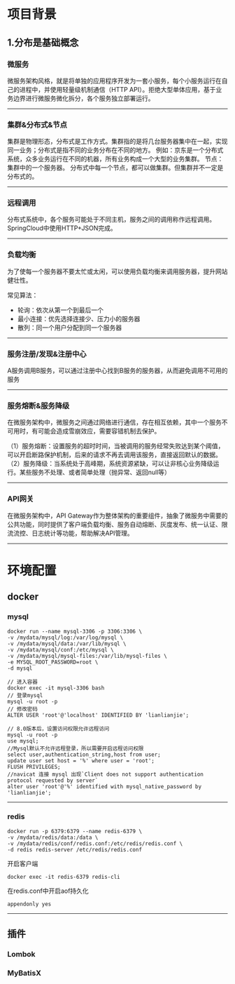 # 项目背景

## 1.分布是基础概念

### 微服务

微服务架构风格，就是将单独的应用程序开发为一套小服务，每个小服务运行在自己的进程中，并使用轻量级机制通信（HTTP API）。拒绝大型单体应用，基于业务边界进行微服务微化拆分，各个服务独立部署运行。

---

### 集群&分布式&节点

集群是物理形态，分布式是工作方式。集群指的是将几台服务器集中在一起，实现同一业务；分布式是指不同的业务分布在不同的地方。
例如：京东是一个分布式系统，众多业务运行在不同的机器，所有业务构成一个大型的业务集群。
节点：集群中的一个服务器。
分布式中每一个节点，都可以做集群。但集群并不一定是分布式的。

---

### 远程调用

分布式系统中，各个服务可能处于不同主机，服务之间的调用称作远程调用。SpringCloud中使用HTTP+JSON完成。

---

### 负载均衡

为了使每一个服务器不要太忙或太闲，可以使用负载均衡来调用服务器，提升网站健壮性。

常见算法：

- 轮询：依次从第一个到最后一个
- 最小连接：优先选择连接少、压力小的服务器
- 散列：同一个用户分配到同一个服务器

---

### 服务注册/发现&注册中心

A服务调用B服务，可以通过注册中心找到B服务的服务器，从而避免调用不可用的服务

---

### 服务熔断&服务降级

在微服务架构中，微服务之间通过网络进行通信，存在相互依赖，其中一个服务不可用时，有可能会造成雪崩效应，需要容错机制去保护。

（1）服务熔断：设置服务的超时时间，当被调用的服务经常失败达到某个阈值，可以开启断路保护机制，后来的请求不再去调用该服务，直接返回默认的数据。
（2）服务降级：当系统处于高峰期，系统资源紧缺，可以让非核心业务降级运行。某些服务不处理、或者简单处理（抛异常、返回null等）

---

### API网关

在微服务架构中，API Gateway作为整体架构的重要组件，抽象了微服务中需要的公共功能，同时提供了客户端负载均衡、服务自动熔断、灰度发布、统一认证、限流流控、日志统计等功能，帮助解决API管理。

---

# 环境配置

## docker

### mysql

```
docker run --name mysql-3306 -p 3306:3306 \
-v /mydata/mysql/log:/var/log/mysql \
-v /mydata/mysql/data:/var/lib/mysql \
-v /mydata/mysql/conf:/etc/mysql \
-v /mydata/mysql/mysql-files:/var/lib/mysql-files \
-e MYSQL_ROOT_PASSWORD=root \
-d mysql
```

```
// 进入容器
docker exec -it mysql-3306 bash
// 登录mysql
mysql -u root -p 
// 修改密码
ALTER USER 'root'@'localhost' IDENTIFIED BY 'lianlianjie';

// 8.0版本后，设置访问权限允许远程访问
mysql -u root -p
use mysql;
//Mysql默认不允许远程登录，所以需要开启远程访问权限
select user,authentication_string,host from user;
update user set host = '%' where user = 'root';
FLUSH PRIVILEGES;
//navicat 连接 mysql 出现`Client does not support authentication protocol requested by server`
alter user 'root'@'%' identified with mysql_native_password by 'lianlianjie';

```

---

### redis

```
docker run -p 6379:6379 --name redis-6379 \
-v /mydata/redis/data:/data \
-v /mydata/redis/conf/redis.conf:/etc/redis/redis.conf \
-d redis redis-server /etc/redis/redis.conf
```

开启客户端

```
docker exec -it redis-6379 redis-cli
```

在redis.conf中开启aof持久化

```
appendonly yes
```

---

## 插件

### Lombok

### MyBatisX